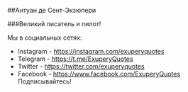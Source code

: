 ##Антуан де Сент-Экзюпери

###Великий писатель и пилот!

Мы в социальных сетях:
- Instagram - https://instagram.com/exuperyquotes
- Telegram - https://t.me/ExuperyQuotes
- Twitter - https://twitter.com/exuperyquotes
- Facebook - https://www.facebook.com/ExuperyQuotes
Подписывайтесь!
